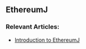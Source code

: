 ## EthereumJ

### Relevant Articles:
- [Introduction to EthereumJ](http://www.baeldung.com/intro-to-ethereumj)